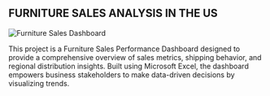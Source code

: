 ## FURNITURE SALES ANALYSIS IN THE US

![Furniture Sales Dashboard](https://drive.google.com/uc?export=view&id=1qkgcKvpn3i774gZntlSss3aa8cNSftnj)


This project is a Furniture Sales Performance Dashboard designed to provide a comprehensive overview of sales metrics, shipping behavior, and regional distribution insights. Built using Microsoft Excel, the dashboard empowers business stakeholders to make data-driven decisions by visualizing trends.
